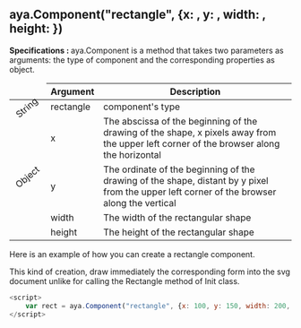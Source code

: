 ## aya.Component("rectangle", {x: , y: , width: , height: })

<style>
.empty-space{
    visibility:hidden;
    display:inline-block;
    border:none;
}
.table_1 .thead-row,
.table_2 .thead-row {
    border-top:none;
}
.type_style{
    transform:rotate(-40deg);
}
</style>
<body>
<b>Specifications : </b>  aya.Component is a method that takes two parameters as arguments: the type of component and the corresponding properties as object.
<table class='table_1'>
    <thead>
    <tr class="thead-row">
        <th class="empty-space"></th>
        <th>Argument</th>
        <th>Description</th>
    </tr>
    </thead>
    <tbody>
    <tr>
        <td class="type_style">String</td>
        <td>rectangle</td>
        <td>component's type</td>
    </tr>
    <tr>
        <td rowspan='4' class="type_style">Object</td>
        <td>x</td>
        <td>The abscissa of the beginning of the drawing of the shape, x pixels away from the upper left corner of the browser along the horizontal
        </td>
    </tr>
    <tr>
        <td>y</td>
        <td>The ordinate of the beginning of the drawing of the shape, distant by y pixel from the upper left corner of the browser along the vertical
        </td>
    </tr>
     <tr>
        <td>width</td>
        <td>The width of the rectangular shape</td>
    </tr>
     <tr>
        <td>height</td>
        <td>The height of the rectangular shape</td>
    </tr>
    </tbody>
</table>
</body>

Here is an example of how you can create a rectangle component.
<p>This kind of creation, draw immediately the corresponding form into the svg document unlike for calling the Rectangle method of Init class.</p>

```js
<script>
    var rect = aya.Component("rectangle", {x: 100, y: 150, width: 200, height: 120});
</script>
```